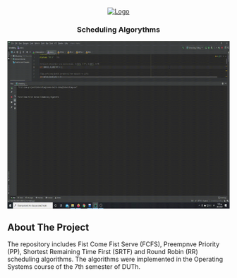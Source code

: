 <!-- PROJECT LOGO -->
<br />
<p align="center">
  <a href="https://github.com/othneildrew/Best-README-Template">
    <img src="logo.png" alt="Logo" width="70" height="70">
  </a>
  <h3 align="center">Scheduling Algorythms</h3>
</p>



<p align="center">
<img src="code_execution_video.gif" align="center" width="705" height="380" />
</p>


<!-- ABOUT THE PROJECT -->
## About The Project
The repository includes Fist Come Fist Serve (FCFS), Preempnve Priority (PP), Shortest Remaining Time First (SRTF) and Round Robin (RR) scheduling algorithms. 
The algorithms were implemented in the Operating Systems course of the 7th semester of DUTh.
